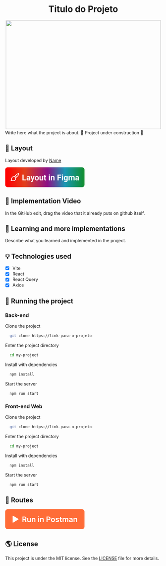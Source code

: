<h1 align="center">Titulo do Projeto</h1>
<div align="center">
<img width="500" height="350" title="" src="https://user-images.githubusercontent.com/48605430/201456229-ddd661ac-6a0e-4f04-9cdc-9e7ab15d6382.svg" />
</div>
Write here what the project is about.
🚧 Project under construction 🚧

## 🎨 Layout

Layout developed by [Name](https://www.instagram.com/urlName/)

[![Layout in Figma](https://github.com/skmonsterr/default-readme/blob/master/assets/layout-in-figma.svg)](https://www.figma.com/files)

## 🎥 Implementation Video

In the GitHub edit, drag the video that it already puts on github itself.

## 👏 Learning and more implementations

Describe what you learned and implemented in the project.

## 💡 Technologies used

- [x] Vite
- [x] React
- [x] React Query
- [x] Axios

## 🚀 Running the project

### Back-end

Clone the project

```bash
  git clone https://link-para-o-projeto
```

Enter the project directory

```bash
  cd my-project
```

Install with dependencies

```bash
  npm install
```

Start the server

```bash
  npm run start
```

### Front-end Web

Clone the project

```bash
  git clone https://link-para-o-projeto
```

Enter the project directory

```bash
  cd my-project
```

Install with dependencies

```bash
  npm install
```

Start the server

```bash
  npm run start
```

## 📝 Routes

[![Run in Postman](https://github.com/skmonsterr/default-readme/blob/master/assets/run-in-postman.svg)](https://app.getpostman.com/run-collection/link)

## 🌎 License

This project is under the MIT license. See the [LICENSE](https://choosealicense.com/licenses/mit/) file for more details.
